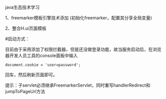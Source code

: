 java生态技术学习

1、freemarker模板引擎技术添加 (初始化freemarker，配置其分享全局变量)

2、整合H.ui页面模板

#启动方式：

目前由于采用添加了权限拦截器，但是还没做登录功能，故当服务启动后，在浏览器开发人员工具的console面板中输入
	
	document.cookie = 'user=password';
	
回车，然后刷新页面即可。

提示：子servlet必须继承FreemarkerServlet，同时重写handlerRedirect和jumpToPageUrl方法